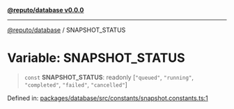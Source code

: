 [**@reputo/database v0.0.0**](../README.md)

***

[@reputo/database](../globals.md) / SNAPSHOT\_STATUS

# Variable: SNAPSHOT\_STATUS

> `const` **SNAPSHOT\_STATUS**: readonly \[`"queued"`, `"running"`, `"completed"`, `"failed"`, `"cancelled"`\]

Defined in: [packages/database/src/constants/snapshot.constants.ts:1](https://github.com/TogetherCrew/reputo/blob/2db3ca681973f3b7304a52cef9c0cd9457c2c540/packages/database/src/constants/snapshot.constants.ts#L1)
